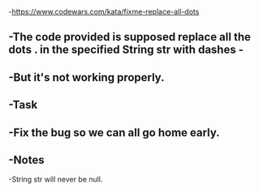 -https://www.codewars.com/kata/fixme-replace-all-dots

-The code provided is supposed replace all the dots . in the specified String str with dashes -
-
-But it's not working properly.
-
-Task
-
-Fix the bug so we can all go home early.
-
-Notes
-
-String str will never be null.
